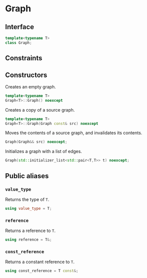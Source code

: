 # Graph

<!-- toc -->

## Interface

```cpp
template<typename T>
class Graph;
```

## Constraints

<!-- TODO -->

## Constructors
Creates an empty graph.
```cpp
template<typename T>
Graph<T>::Graph() noexcept
```

Creates a copy of a source graph.
```cpp
template<typename T>
Graph<T>::Graph(Graph const& src) noexcept
```

Moves the contents of a source graph, and invalidates its contents.
```cpp
Graph(Graph&& src) noexcept;
```

Initializes a graph with a list of edges.
```cpp
Graph(std::initializer_list<std::pair<T,T>> t) noexcept;
```
## Public aliases

### `value_type`
Returns the type of `T`.
```cpp
using value_type = T;
```

### `reference`
Returns a reference to `T`.
```cpp
using reference = T&;
```

### `const_reference`
Returns a constant reference to `T`.
```cpp
using const_reference = T const&;
```
